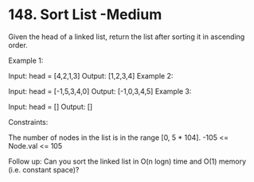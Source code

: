 
# 148. Sort List -Medium

Given the head of a linked list, return the list after sorting it in ascending order.

 

Example 1:


Input: head = [4,2,1,3]
Output: [1,2,3,4]
Example 2:


Input: head = [-1,5,3,4,0]
Output: [-1,0,3,4,5]
Example 3:

Input: head = []
Output: []
 

Constraints:

The number of nodes in the list is in the range [0, 5 * 104].
-105 <= Node.val <= 105
 

Follow up: Can you sort the linked list in O(n logn) time and O(1) memory (i.e. constant space)?